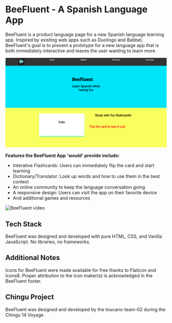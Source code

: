 # BeeFluent -  A Spanish Language App

BeeFluent is a product language page for a new Spanish language learning app. Inspired by existing web apps such as Duolingo and Babbel, BeeFluent's goal is to present a prototype for a new language app that is both immediately interactive and leaves the user wanting to learn more.

![BeeFluent-1](assets/BeeFluent-1.png)

**Features the BeeFluent App 'would' provide include:**

- Interative Flashcards: Users can immediately flip the card and start learning
- Dictionary/Translator: Look up words and how to use them in the best context
- An online community to keep the language conversation going
- A responsive design: Users can visit the app on their favorite device
- And additional games and resources 

![BeeFluent video](https://media.giphy.com/media/VgTux1bYdmcbLTQhBN/giphy.gif)

## Tech Stack
BeeFluent was designed and developed with pure 
HTML, CSS, and Vanilla JavaScript. No libraries, no frameworks.

## Additional Notes
Icons for BeeFluent were made available for free thanks to Flaticon and Icons8. Proper attribution to the icon maker(s) is acknowledged in the BeeFluent footer.

## Chingu Project
 BeeFluent was designed and developed by the toucans-team-02 during the Chingu 14 Voyage
